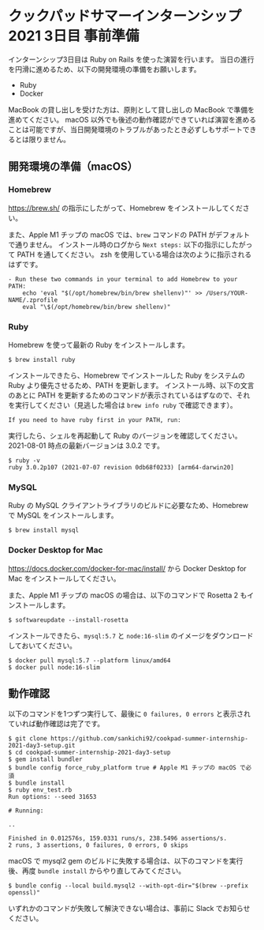 # クックパッドサマーインターンシップ 2021 3日目 事前準備

インターンシップ3日目は Ruby on Rails を使った演習を行います。
当日の進行を円滑に進めるため、以下の開発環境の準備をお願いします。

- Ruby
- Docker

MacBook の貸し出しを受けた方は、原則として貸し出しの MacBook で準備を進めてください。
macOS 以外でも後述の動作確認ができていれば演習を進めることは可能ですが、当日開発環境のトラブルがあったとき必ずしもサポートできるとは限りません。

## 開発環境の準備（macOS）

### Homebrew

https://brew.sh/ の指示にしたがって、Homebrew をインストールしてください。

また、Apple M1 チップの macOS では、`brew` コマンドの PATH がデフォルトで通りません。
インストール時のログから `Next steps:` 以下の指示にしたがって PATH を通してください。
zsh を使用している場合は次のように指示されるはずです。

```
- Run these two commands in your terminal to add Homebrew to your PATH:
    echo 'eval "$(/opt/homebrew/bin/brew shellenv)"' >> /Users/YOUR-NAME/.zprofile
    eval "\$(/opt/homebrew/bin/brew shellenv)"
```

### Ruby

Homebrew を使って最新の Ruby をインストールします。

```console
$ brew install ruby
```

インストールできたら、Homebrew でインストールした Ruby をシステムの Ruby より優先させるため、PATH を更新します。
インストール時、以下の文言のあとに PATH を更新するためのコマンドが表示されているはずなので、それを実行してください（見逃した場合は `brew info ruby` で確認できます）。

```
If you need to have ruby first in your PATH, run:
```

実行したら、シェルを再起動して Ruby のバージョンを確認してください。
2021-08-01 時点の最新バージョンは 3.0.2 です。

```console
$ ruby -v
ruby 3.0.2p107 (2021-07-07 revision 0db68f0233) [arm64-darwin20]
```

### MySQL

Ruby の MySQL クライアントライブラリのビルドに必要なため、Homebrew で MySQL をインストールします。

```console
$ brew install mysql
```

### Docker Desktop for Mac

https://docs.docker.com/docker-for-mac/install/ から Docker Desktop for Mac をインストールしてください。

また、Apple M1 チップの macOS の場合は、以下のコマンドで Rosetta 2 もインストールします。

```console
$ softwareupdate --install-rosetta
```

インストールできたら、`mysql:5.7` と `node:16-slim` のイメージをダウンロードしておいてください。

```console
$ docker pull mysql:5.7 --platform linux/amd64
$ docker pull node:16-slim
```

## 動作確認

以下のコマンドを1つずつ実行して、最後に `0 failures, 0 errors` と表示されていれば動作確認は完了です。

```console
$ git clone https://github.com/sankichi92/cookpad-summer-internship-2021-day3-setup.git
$ cd cookpad-summer-internship-2021-day3-setup
$ gem install bundler
$ bundle config force_ruby_platform true # Apple M1 チップの macOS で必須
$ bundle install
$ ruby env_test.rb
Run options: --seed 31653

# Running:

..

Finished in 0.012576s, 159.0331 runs/s, 238.5496 assertions/s.  
2 runs, 3 assertions, 0 failures, 0 errors, 0 skips
```

macOS で mysql2 gem のビルドに失敗する場合は、以下のコマンドを実行後、再度 `bundle install` からやり直してみてください。

```console
$ bundle config --local build.mysql2 --with-opt-dir="$(brew --prefix openssl)"
```

いずれかのコマンドが失敗して解決できない場合は、事前に Slack でお知らせください。

